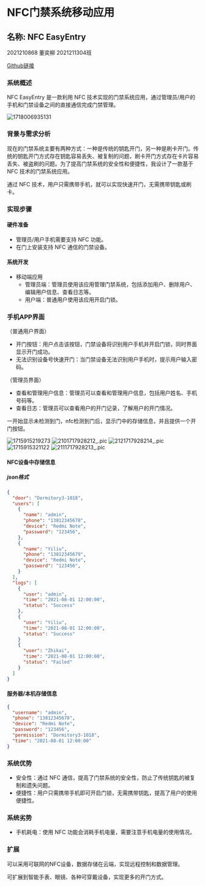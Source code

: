 # NFC门禁系统移动应用

## 名称: NFC EasyEntry

2021210868 董奕柳 2021211304班

[Github链接](https://github.com/qianlihuang/NFC-EasyEntry)

### 系统概述

NFC EasyEntry 是一款利用 NFC 技术实现的门禁系统应用，通过管理员/用户的手机和门禁设备之间的直接通信完成门禁管理。

![1718006935131](image/readme/1718006935131.png)

### 背景与需求分析

现在的门禁系统主要有两种方式：一种是传统的钥匙开门，另一种是刷卡开门。传统的钥匙开门方式存在钥匙容易丢失、被复制的问题，刷卡开门方式存在卡片容易丢失、被盗刷的问题。为了提高门禁系统的安全性和便捷性，我设计了一款基于 NFC 技术的门禁系统应用。

通过 NFC 技术，用户只需携带手机，就可以实现快速开门，无需携带钥匙或刷卡。

### 实现步骤

#### 硬件准备

- 管理员/用户手机需要支持 NFC 功能。
- 在门上安装支持 NFC 通信的门禁设备。

#### 系统开发

- 移动端应用
  - 管理员端：管理员使用该应用管理门禁系统，包括添加用户、删除用户、编辑用户信息、查看日志等。
  - 用户端：普通用户使用该应用开启门锁。

### 手机APP界面

（普通用户界面）

- 开门按钮：用户点击该按钮，门禁设备将识别用户手机并开启门锁，同时界面显示开门成功。
- 无法识别设备号快速开门：当门禁设备无法识别用户手机时，提示用户输入密码。

（管理员界面）

- 查看和管理用户信息：管理员可以查看和管理用户信息，包括用户姓名、手机号码等。
- 查看日志：管理员可以查看用户的开门记录，了解用户的开门情况。

一开始显示未检测到门，nfc检测到门后，显示门中的存储信息，并且提供一个开门按钮。

![1715915219273](image/readme/1715915219273.png)
![2101717928212_.pic](image/readme/2101717928212_.pic.jpg)
![2121717928214_.pic](image/readme/2121717928214_.pic.jpg)
![1715915321122](image/readme/1715915321122.png)
![2111717928213_.pic](image/readme/2111717928213_.pic.jpg)

#### NFC设备中存储信息

##### json格式

```json
{
  "door": "Dormitory3-1018",
  "users": [
    {
      "name": "admin",
      "phone": "13812345678",
      "device": "Redmi Note",
      "password": "123456",
    },
    {
      "name": "Yiliu",
      "phone": "13812345679",
      "device": "Redmi Note",
      "password": "123456",
    }
  ],
  "logs": [
    {
      "user": "admin",
      "time": "2021-08-01 12:00:00",
      "status": "Success"
    },
    {
      "user": "Yiliu",
      "time": "2021-08-01 12:00:00",
      "status": "Success"
    }
    {
      "user": "Zhikai",
      "time": "2021-08-01 12:00:00",
      "status": "Failed"
    }  
  ]
}
```

#### 服务器/本机存储信息

```json
{
  "username": "admin",
  "phone": "13812345678",
  "device": "Redmi Note",
  "password": "123456",
  "permission": "Dormitory3-1018",
  "time": "2021-08-01 12:00:00"
}
```

### 系统优势

- 安全性：通过 NFC 通信，提高了门禁系统的安全性，防止了传统钥匙的被复制和遗失问题。
- 便捷性：用户只需携带手机即可开启门锁，无需携带钥匙，提高了用户的使用便捷性。

### 系统劣势

- 手机耗电：使用 NFC 功能会消耗手机电量，需要注意手机电量的使用情况。

### 扩展

可以采用可联网的NFC设备，数据存储在云端，实现远程控制和数据管理。

可扩展到智能手表、眼镜、各种可穿戴设备，实现更多的开门方式。
